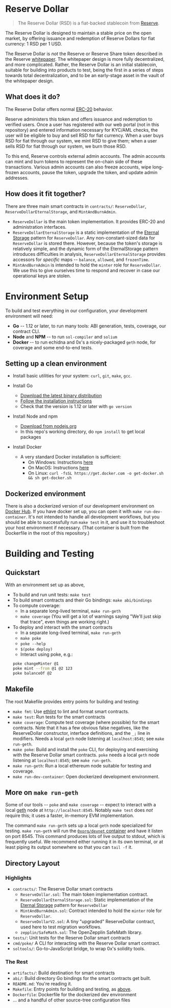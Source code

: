 # Reserve Dollar

>The Reserve Dollar (RSD) is a fiat-backed stablecoin from [Reserve](https://reserve.org).

The Reserve Dollar is designed to maintain a stable price on the open market, by offering issuance and redemption of Reserve Dollars for fiat currency: 1 RSD per 1 USD.

The Reserve Dollar is *not* the Reserve or Reserve Share token described in the Reserve [whitepaper](https://reserve.org/whitepaper). The whitepaper design is more fully decentralized, and more complicated. Rather, the Reserve Dollar is an initial stablecoin, suitable for building into products to test, being the first in a series of steps towards total decentralization, and to be an early-stage asset in the vault of the whitepaper design.

## What does it do?
The Reserve Dollar offers normal [ERC-20](http://eips.ethereum.org/EIPS/eip-20) behavior.

Reserve administers this token and offers issuance and redemption to verified users. Once a user has registered with our web portal (not in this repository) and entered information necessary for KYC/AML checks, the user will be eligible to buy and sell RSD for fiat currency. When a user buys RSD for fiat through our system, we mint RSD to give them; when a user sells RSD for fiat through our system, we burn those RSD.

To this end, Reserve controls external admin accounts. The admin accounts can mint and burn tokens to represent the on-chain side of these transactions. Various admin accounts can also freeze accounts, wipe long-frozen accounts, pause the token, upgrade the token, and update admin addresses.

## How does it fit together?
There are three main smart contracts in `contracts/`: `ReserveDollar`, `ReserveDollarEternalStorage`, and `MintAndBurnAdmin`.

* `ReserveDollar` is the main token implementation. It provides ERC-20 and administration interfaces.
* `ReserveDollarEternalStorage` is a static implementation of the [Eternal Storage][] pattern for `ReserveDollar`. Any non-constant-sized data for `ReserveDollar` is stored there. However, because the token's storage is relatively simple, and the dynamic form of the EternalStorage pattern introduces difficulties in analysis, `ReserveDollarEternalStorage` provides accessors for _specific_ maps -- `balance`, `allowed`, and `frozenTime`.
* `MintAndBurnAdmin` is intended to hold the `minter` role for `ReserveDollar`. We use this to give ourselves time to respond and recover in case our operational keys are stolen.

[Eternal Storage]: https://fravoll.github.io/solidity-patterns/eternal_storage.html

# Environment Setup

To build and test everything in our configuration, your development environment will need:

* **Go** -- 1.12 or later, to run many tools: ABI generation, tests, coverage, our contract CLI.
* **Node** and **NPM** -- to run `sol-compiler` and `solium`
* **Docker** -- to run echidna and 0x's a nicely-packaged `geth` node, for coverage and some end-to-end tests.

## Setting up a clean environment

- Install basic utilities for your system: `curl`, `git`, `make`, `gcc`.

- Install Go
    - [Download the latest binary distribution](https://golang.org/dl/)
    - [Follow the installation instructions](https://golang.org/doc/install#install)
    - Check that the version is 1.12 or later with `go version`

- Install Node and npm
    - [Download from nodejs.org](https://nodejs.org/en/)
    - In this repo's working directory, do `npm install` to get local packages

- Install Docker
    - A very standard Docker installation is sufficient:
        - On Windows: Instructions [here](https://docs.docker.com/docker-for-windows/install/)
        - On MacOS: Instructions [here](https://docs.docker.com/docker-for-mac/install/)
        - On Linux: `curl -fsSL https://get.docker.com -o get-docker.sh && sh get-docker.sh`

## Dockerized environment

There is also a dockerized version of our development environment on [Docker Hub][]. If you have docker set up, you can open it with `make run-dev-container`. It's not intended to handle all development workflows, but you should be able to successfully run `make test` in it, and use it to troubleshoot your host environment if necessary. (That container is built from the Dockerfile in the root of this repository.)

[Docker Hub]: https://cloud.docker.com/u/reserveprotocol/repository/docker/reserveprotocol/env

# Building and Testing

## Quickstart

With an environment set up as above,

- To build and run unit tests: `make test`
- To build smart contracts and their Go bindings: `make abi/bindings`
- To compute coverage:
    - In a separate long-lived terminal, `make run-geth`
    - `make coverage` (You will get a lot of warnings saying "We'll just skip that trace", even things are working right.)
- To deploy and interact with the smart contracts
    - In a separate long-lived terminal, `make run-geth`
    - `make poke`
    - `poke --help`
    - `$(poke deploy)`
    - Interact using poke, e.g.:
    ``` bash
    poke changeMinter @1
    poke mint --from @1 @2 123
    poke balanceOf @2
    ```

## Makefile

The root Makefile provides entry points for building and testing:

- `make fmt`: Use [ethlint][] to lint and format smart contracts.
- `make test`: Run tests for the smart contracts
- `make coverage`: Compute test coverage (where possible) for the smart contracts. Note that it has a few obvious false negatives, like the ReserveDollar constructor, interface definitions, and the `_;` line in modifiers. Needs a local `geth` node listening at `localhost:8545`; see `make run-geth`.
- `make poke`: Build and install the `poke` CLI, for deploying and exercising with the Reserve Dollar smart contracts. `poke` needs a local `geth` node listening at `localhost:8545`; see `make run-geth`.
- `make run-geth`: Run a local ethereum node suitable for testing and coverage.
- `make run-dev-container`: Open dockerized development environment.

## More on `make run-geth`
Some of our tools -- `poke` and `make coverage` -- expect to interact with a local [geth][go-ethereum] node at `http://localhost:8545`. Notably `make test` does _not_ require this; it uses a faster, in-memory EVM implementation.

The command `make run-geth` sets up a local `geth` node specialized for testing. `make run-geth` will run the [`0xorg/devnet` container][devnet] and have it listen on port 8545. This command produces lots of live output to stdout, which is frequently useful. We recommend either running it in its own terminal, or at least piping its output somewhere so that you can `tail -f` it.

[devnet]: https://github.com/0xProject/0x-monorepo/tree/development/packages/devnet
[go-ethereum]: https://github.com/ethereum/go-ethereum/wiki/geth
[ethlint]: https://www.npmjs.com/package/ethlint

## Directory Layout

### Highlights
- `contracts/`: The Reserve Dollar smart contracts
    - `ReserveDollar.sol`: The main token implementation contract.
    -  `ReserveDollarEternalStorage.sol`: Static implementation of the [Eternal Storage][] pattern for `ReserveDollar`
    - `MintAndBurnAdmin.sol`: Contract intended to hold the `minter` role for `ReserveDollar`.
    - `ReserveDollarV2.sol`: A tiny "upgraded" ReserveDollar contract, used here to test migration workflows.
    - `zepplin/SafeMath.sol`: The OpenZepplin SafeMath library.
- `tests/`: Unit tests for the Reserve Dollar smart contracts
- `cmd/poke/` A CLI for interacting with the Reserve Dollar smart contract.
- `soltools/`: Go-to-JavaScript bridge, to wrap 0x's solidity tools.

### The Rest
- `artifacts/`: Build destination for smart contracts
- `abi/`: Build directory Go bindings for the smart contracts get built.
- `README.md`: You're reading it.
- `Makefile`: Entry points for building and testing, as [above](#Makefile).
- `Dockerfile`: Dockerfile for the dockerized dev environment
- ... and a handful of other source-tree configuration files
